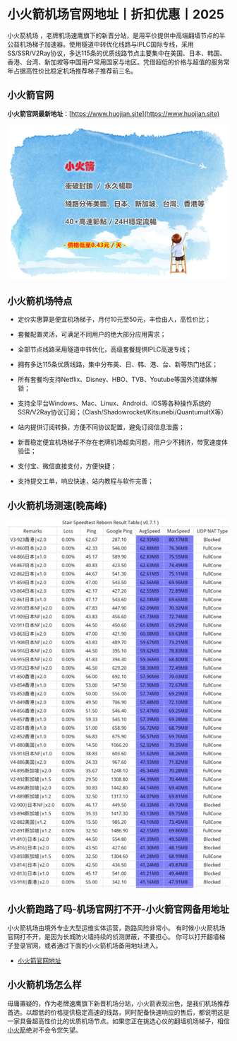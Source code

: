 # 小火箭机场官网地址丨折扣优惠丨2025
小火箭机场 ，老牌机场速鹰旗下的新晋分站，是用平价提供中高端翻墙节点的半公益机场梯子加速器。使用隧道中转优化线路与IPLC国际专线，采用SS/SSR/V2Ray协议，多达115条的优质线路节点主要集中在美国、日本、韩国、香港、台湾、新加坡等中国用户常用国家与地区。凭借超低的价格与超值的服务常年占据高性价比稳定机场推荐梯子推荐前三名。

## 小火箭官网
**小火箭官网最新地址**：[https://www.huojian.site](https://www.huojian.site)

[![小火箭机场.jpg](https://github.com/Fire-VPN/huojiancloud/blob/main/images/02.png?raw=true)](https://huojian.site)

## 小火箭机场特点
* 定价实惠算是便宜机场梯子，月付10元至50元，丰俭由人，高性价比；

* 套餐配置灵活，可满足不同用户的绝大部分应用需求；

* 全部节点线路采用隧道中转优化，高级套餐提供IPLC高速专线；

* 拥有多达115条优质线路，集中分布美、日、韩、港、台、新等热门地区；

* 所有套餐均支持Netflix、Disney、HBO、TVB、Youtube等国外流媒体解锁；

* 支持全平台Windows、Mac、Linux、Android、iOS等各种操作系统的SSR/V2Ray协议订阅；（Clash/Shadowrocket/Kitsunebi/QuantumultX等）

* 站内提供订阅转换，方便不同协议配置，避免订阅信息泄露；

* 新晋稳定便宜机场梯子不存在老牌机场超卖问题，用户少不拥挤，带宽速度体验佳；

* 支付宝、微信直接支付，方便快捷；

* 支持提交工单，响应快速，站内教程与软件完善；



## 小火箭机场测速(晚高峰)
[![小火箭测速.jpg](https://github.com/Fire-VPN/huojiancloud/blob/main/images/01.jpg?raw=true)](https://www.huojian.site)

## 小火箭跑路了吗-机场官网打不开-小火箭官网备用地址
小火箭机场由境外专业大型运维实体运营，跑路风险非常小。
有时候小火箭机场官网打不开，是因为长城防火墙持续的侦测屏蔽，不要担心。
你可以打开翻墙梯子登录官网，或者通过下面的小火箭机场备用地址进入。
* [小火箭官网地址](https://www.huojian.site)


## 小火箭机场怎么样
毋庸置疑的，作为老牌速鹰旗下新晋机场分站，小火箭表现出色，是我们机场推荐首选。以超低的价格提供稳定高速的线路，同时配备快速响应的售后，都说明这是一家具备超高性价比的优质机场节点。如果您正在挑选心仪的翻墙机场梯子，相信[小火箭](https://www.huojian.site)绝对不会令您失望。

